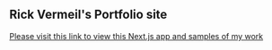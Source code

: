 ## Rick Vermeil's Portfolio site

[Please visit this link to view this Next.js app and samples of my work](https://www.rickvermeil.com)
